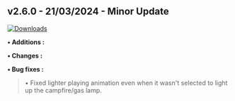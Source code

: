 ## **v2.6.0 - 21/03/2024 - Minor Update**

[![Downloads](https://img.shields.io/github/downloads/nltp-ashes/Western-Goods/v2.6.0/total?label=Downloads)]()

**• Additions :**

**• Changes :**

**• Bug fixes :**
> • Fixed lighter playing animation even when it wasn't selected to light up the campfire/gas lamp.